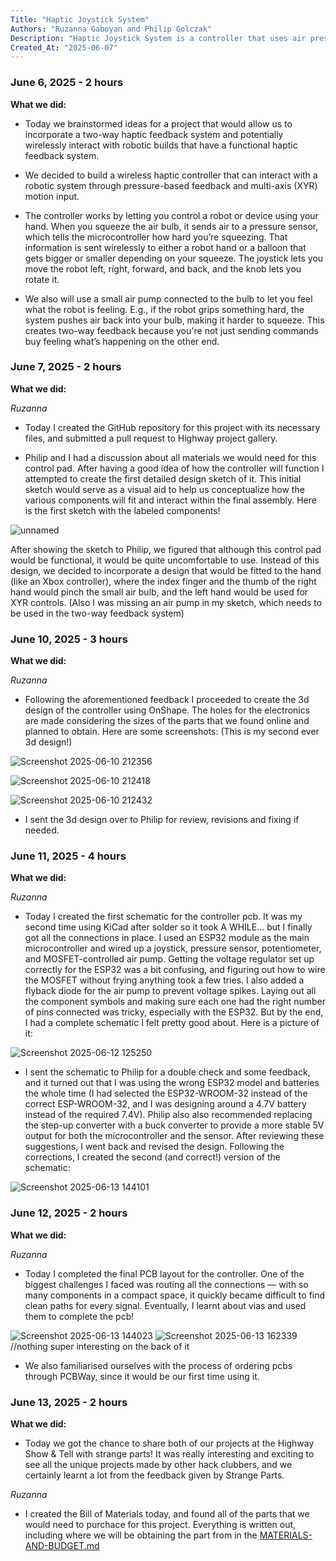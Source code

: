 ```yaml
---
Title: "Haptic Joystick System"
Authors: "Ruzanna Gaboyan and Philip Golczak"
Description: "Haptic Joystick System is a controller that uses air pressure to send haptic feedback. It has an air bulb that you squeeze, a tube connected to pressure sensor and joystick-like controls for movement in the X Y and R (rotation) directions."
Created_At: "2025-06-07"
---
```


### June 6, 2025 - 2 hours

**What we did:**

- Today we brainstormed ideas for a project that would allow us to incorporate a two-way haptic feedback system and potentially wirelessly interact with robotic builds that have a functional haptic feedback system.
  
- We decided to build a wireless haptic controller that can interact with a robotic system through pressure-based feedback and multi-axis (XYR) motion input.
  
- The controller works by letting you control a robot or device using your hand. When you squeeze the air bulb, it sends air to a pressure sensor, which tells the microcontroller how hard you’re squeezing. That information is sent wirelessly to either a robot hand or a balloon that gets bigger or smaller depending on your squeeze. The joystick lets you move the robot left, right, forward, and back, and the knob lets you rotate it.
  
- We also will use a small air pump connected to the bulb to let you feel what the robot is feeling. E.g., if the robot grips something hard, the system pushes air back into your bulb, making it harder to squeeze. This creates two-way feedback because you're not just sending commands buy feeling what’s happening on the other end.
  
### June 7, 2025 - 2 hours

**What we did:**

*Ruzanna*

- Today I created the GitHub repository for this project with its necessary files, and submitted a pull request to Highway project gallery.
  
- Philip and I had a discussion about all materials we would need for this control pad. After having a good idea of how the controller will function I attempted to create the first detailed design sketch of it. This initial sketch would serve as a visual aid to help us conceptualize how the various components will fit and interact within the final assembly. Here is the first sketch with the labeled components!

![unnamed](https://github.com/user-attachments/assets/40ea8b7f-d950-4abc-8050-621e3feae92d)

After showing the sketch to Philip, we figured that although this control pad would be functional, it would be quite uncomfortable to use. Instead of this design, we decided to incorporate a design that would be fitted to the hand (like an Xbox controller), where the index finger and the thumb of the right hand would pinch the small air bulb, and the left hand would be used for XYR controls. (Also I was missing an air pump in my sketch, which needs to be used in the two-way feedback system)


### June 10, 2025 - 3 hours

**What we did:**

*Ruzanna*

- Following the aforementioned feedback I proceeded to create the 3d design of the controller using OnShape. The holes for the electronics are made considering the sizes of the parts that we found online and planned to obtain.
  Here are some screenshots: (This is my second ever 3d design!)

![Screenshot 2025-06-10 212356](https://github.com/user-attachments/assets/f41a8b4f-3ec3-4baf-9466-5352c035c6ab)

![Screenshot 2025-06-10 212418](https://github.com/user-attachments/assets/f4fa1d7f-e369-4021-b05e-f19a5888ffa3)

![Screenshot 2025-06-10 212432](https://github.com/user-attachments/assets/d88df2e6-3c5f-4a72-8750-7fc613d34f4f)

- I sent the 3d design over to Philip for review, revisions and fixing if needed.

### June 11, 2025 - 4 hours

**What we did:**

*Ruzanna*

- Today I created the first schematic for the controller pcb. It was my second time using KiCad after solder so it took A WHILE... but I finally got all the connections in place. I used an ESP32 module as the main microcontroller and wired up a joystick, pressure sensor, potentiometer, and MOSFET-controlled air pump. Getting the voltage regulator set up correctly for the ESP32 was a bit confusing, and figuring out how to wire the MOSFET without frying anything took a few tries. I also added a flyback diode for the air pump to prevent voltage spikes. Laying out all the component symbols and making sure each one had the right number of pins connected was tricky, especially with the ESP32. But by the end, I had a complete schematic I felt pretty good about. Here is a picture of it:

![Screenshot 2025-06-12 125250](https://github.com/user-attachments/assets/6372711e-21f1-404e-a737-27b28564a4bc)

- I sent the schematic to Philip for a double check and some feedback, and it turned out that I was using the wrong ESP32 model and batteries the whole time (I had selected the ESP32-WROOM-32 instead of the correct ESP-WROOM-32, and I was designing around a 4.7V battery instead of the required 7.4V). Philip also also recommended replacing the step-up converter with a buck converter to provide a more stable 5V output for both the microcontroller and the sensor. After reviewing these suggestions, I went back and revised the design. Following the corrections, I created the second (and correct!) version of the schematic:

![Screenshot 2025-06-13 144101](https://github.com/user-attachments/assets/5bfd7266-f5f5-4579-9cd3-cca158d246d0)

### June 12, 2025 - 2 hours

**What we did:**

*Ruzanna*

- Today I completed the final PCB layout for the controller. One of the biggest challenges I faced was routing all the connections — with so many components in a compact space, it quickly became difficult to find clean paths for every signal. Eventually, I learnt about vias and used them to complete the pcb!

![Screenshot 2025-06-13 144023](https://github.com/user-attachments/assets/df339fd2-4320-41bc-b257-b6e95aef9cd5)
![Screenshot 2025-06-13 162339](https://github.com/user-attachments/assets/5d22a96b-e25a-418c-88ed-5debb6bfae24) 
//nothing super interesting on the back of it

- We also familiarised ourselves with the process of ordering pcbs through PCBWay, since it would be our first time using it.

### June 13, 2025 - 2 hours

**What we did:**

- Today we got the chance to share both of our projects at the Highway Show & Tell with strange parts! It was really interesting and exciting to see all the unique projects made by other hack clubbers, and we certainly learnt a lot from the feedback given by Strange Parts.

*Ruzanna*

- I created the Bill of Materials today, and found all of the parts that we would need to purchace for this project. Everything is written out, including where we will be obtaining the part from in the [MATERIALS-AND-BUDGET.md](MATERIALS-AND-BUDGET.md)


